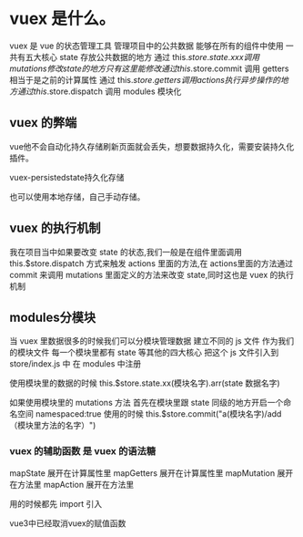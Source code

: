 # vuex 是什么。

vuex 是 vue 的状态管理工具 管理项目中的公共数据 能够在所有的组件中使用
一共有五大核心
state 存放公共数据的地方 通过 this.$store.state.xxx调用
mutations 修改 state 的地方 只有这里能修改 通过this.$store.commit 调用
getters 相当于是之前的计算属性 通过 this.$store.getters 调用
actions 执行异步操作的地方 通过 this.$store.dispatch 调用
modules 模块化



## vuex 的弊端

vue他不会自动化持久存储刷新页面就会丢失，想要数据持久化，需要安装持久化插件。

vuex-persistedstate持久化存储

也可以使用本地存储，自己手动存储。



## vuex 的执行机制

我在项⽬当中如果要改变 state 的状态,我们⼀般是在组件⾥⾯调⽤ this.$store.dispatch ⽅式来触发 actions ⾥⾯的⽅法,在 actions⾥⾯的⽅法通过 commit 来调⽤ mutations ⾥⾯定义的⽅法来改变 state,同时这也是 vuex 的执⾏机制

## 

##  modules分模块

当 vuex 里数据很多的时候我们可以分模块管理数据
建立不同的 js 文件 作为我们的模块文件
每一个模块里都有 state 等其他的四大核心
把这个 js 文件引入到 store/index.js 中 在 modules 中注册

使用模块里的数据的时候
this.$store.state.xx(模块名字).arr(state 数据名字)

如果使用模块里的 mutations 方法
首先在模块里跟 state 同级的地方开启一个命名空间 namespaced:true
使用的时候 this.$store.commit("a(模块名字)/add（模块里方法的名字）")

### vuex 的辅助函数 是 vuex 的语法糖

mapState 展开在计算属性里
mapGetters 展开在计算属性里
mapMutation 展开在方法里
mapAction 展开在方法里

用的时候都先 import 引入

vue3中已经取消vuex的赋值函数